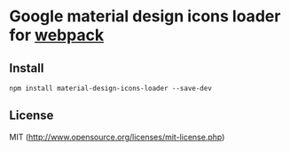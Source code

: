# Google material design icons loader for [webpack](http://webpack.github.io/)

## Install

`npm install material-design-icons-loader --save-dev`

## License

MIT (http://www.opensource.org/licenses/mit-license.php)
